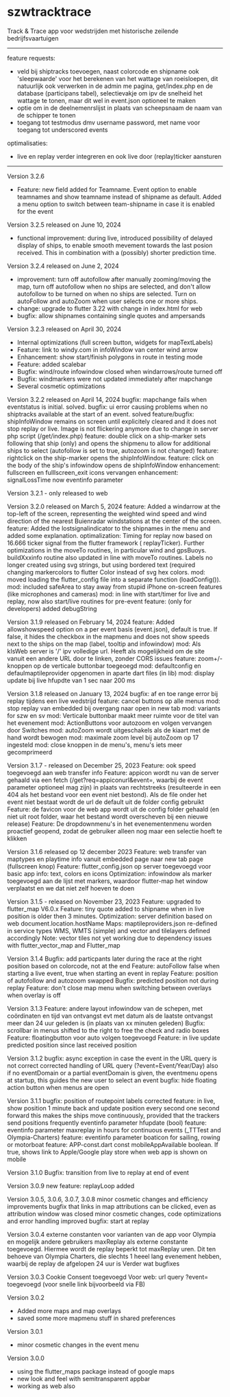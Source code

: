 # szwtracktrace

Track & Trace app voor wedstrijden met historische zeilende bedrijfsvaartuigen

----------------------------------------------------------------------------------------------------

feature requests:

- veld bij shiptracks toevoegen, naast colorcode en shipname ook 'sleepwaarde' voor het berekenen
  van het wattage van roeisloepen, dit natuurlijk ook verwerken in de admin me pagina, get/index.php
  en de database (participans tabel), selectievakje om ipv de snelheid het wattage te tonen, maar
  dit wel in event.json optioneel te maken
- optie om in de deelnemenrslijst in plaats van scheepsnaam de naam van de schipper te tonen
- toegang tot testmodus dmv username password, met name voor toegang tot underscored events

optimalisaties:

- live en replay verder integreren en ook live door (replay)ticker aansturen

----------------------------------------------------------------------------------------------------

Version 3.2.6

- Feature: new field added for Teamname. Event option to enable teamnames and show teamname instead
  of shipname as default. Added a menu option to switch between team-shipname in case it is enabled
  for the event

Version 3.2.5 released on June 10, 2024

- functional improvement: during live, introduced possibility of delayed display of ships, to enable
  smooth mevement towards the last posion received. This in combination with a (possibly) shorter
  prediction time.

Version 3.2.4 released on June 2, 2024

- improvement: turn off autofollow after manually zooming/moving the map, turn off autofollow when
  no ships are selected, and don't allow autofollow to be turned on when no ships are selected. Turn
  on autoFollow and autoZoom when user selects one or more ships.
- change: upgrade to flutter 3.22 with change in index.html for web
- bugfix: allow shipnames containing single quotes and ampersands

Version 3.2.3 released on April 30, 2024

- Internal optimizations (full screen button, widgets for mapTextLabels)
- Feature: link to windy.com in infoWindow van center wind arrow
- Enhancement: show start/finish polygons in route in testing mode
- Feature: added scalebar
- Bugfix: wind/route infowindow closed when windarrows/route turned off
- Bugfix: windmarkers were not updated immediately after mapchange
- Several cosmetic optimizations

Version 3.2.2 released on April 14, 2024
bugfix: mapchange fails when eventstatus is initial. solved.
bugfix: ui error causing problems when no shiptracks available at the start of an event. solved
feature/bugfix: shipInfoWindow remains on screen until explicitely cleared and it does not stop
replay or live. Image is not flickering anymore due to change in server php script (/get/index.php)
feature: double click on a ship-marker sets following that ship (only) and opens the shipmenu to
allow for additional ships to select (autofollow is set to true, autozoom is not changed)
feature: rightclick on the ship-marker opens the shipInfoWindow.
feature: click on the body of the ship's infowindow opens de shipInfoWindow
enhancement: fullscreen en fulllscreen_exit icons vervangen
enhancement: signalLossTime now eventinfo parameter

Version 3.2.1 - only released to web

Version 3.2.0 released on March 5, 2024
feature: Added a windarrow at the top-left of the screen, representing the weighted wind speed
and wind direction of the <nrStations> nearest Buienradar windstations at the center of the screen.
feature: Added the lostsignalindicator to the shipnames in the menu and added some explanation.
optimalization: Timing for replay now based on 16.666 ticker signal from the flutter framework (
replayTicker). Further optimizations in the moveTo routines, in particular wind and gpsBuoys.
buildXxxinfo routine also updated in line with moveTo routines. Labels no longer created using svg
strings, but using bordered text (required changing markercolors to flutter Color instead of svg hex
colors.
mod: moved loading the flutter_config file into a separate function (loadConfig()).
mod: included safeArea to stay away from stupid iPhone on-screen features (like microphones and
cameras)
mod: in line with start/timer for live and replay, now also start/live routines for pre-event
feature: (only for developers) added debugString

Version 3.1.9 released on February 14, 2024
feature: Added allowshowspeed option on a per event basis (event.json), default is true. If false,
it hides the checkbox in the mapmenu and does not show speeds next to the ships on the map (label,
tooltip and infowindow)
mod: Als kIsWeb server is '/' ipv volledige url. Heeft als mogelijkheid om de site vanuit
een andere URL door te linken, zonder CORS issues
feature: zoom+/- knoppen op de verticale buttonbar toegeoegd
mod: defaultconfig en defaulmaptileprovider opgenomen in aparte dart files (in lib)
mod: display update bij live hfupdte van 1 sec naar 200 ms

Version 3.1.8 released on January 13, 2024
bugfix: af en toe range error bij replay tijdens een live wedstrijd
feature: cancel buttons op alle menus
mod: stop replay van embedded bij overgang naar open in new tab
mod: variants for szw en sv
mod: Verticale buttonbar maakt meer ruimte voor de titel van het evenement
mod: ActionButtons voor autozoom en volgen vervangen door Switches
mod: autoZoom wordt uitgeschakels als de kiaart met de hand wordt bewogen
mod: maximale zoom level bij autoZoom op 17 ingesteld
mod: close knoppen in de menu's, menu's iets meer gecomprimeerd

Version 3.1.7 - released on December 25, 2023
Feature: ook speed toegevoegd aan web transfer info
Feature: appicon wordt nu van de server gehaald via een fetch (/get?req=appiconurl&event=<event>,
waarbij de event parameter optioneel mag zijn) in plaats van rechtstreeks (resulteerde in een 404
als het bestand voor een event niet bestond). Als de file onder het event niet bestaat wordt de url
de default uit de folder config gebruikt
Feature: de favicon voor de web app wordt uit de config folder gehaald (en niet uit root folder,
waar het bestand wordt overscheven bij een nieuwe release)
Feature: De dropdownmenu's in het evenementenmenu worden proactief geopend, zodat de gebruiker
alleen nog maar een selectie hoeft te klikken

Version 3.1.6 released op 12 december 2023
Feature: web transfer van maptypes en playtime info vanuit embedded page naar new tab page
(fullscreen knop)
Feature: flutter_config.json op server toegevoegd voor basic app info: text, colors en icons
Optimization: infowindow als marker toegevoegd aan de lijst met markers, waardoor flutter-map het
window verplaatst en we dat niet zelf hoeven te doen

Version 3.1.5 - released on November 23, 2023
Feature: upgraded to flutter_map V6.0.x
Feature: tiny quote added to shipname when in live position is older then 3 minutes.
Optimization: server definition based on web document.location.hostName
Maps: maptileproviders.json re-defined in service types WMS, WMTS (simple) and vector and tilelayers
defined accordingly
Note: vector tiles not yet working due to dependency issues with flutter_vector_map and Flutter_map

Version 3.1.4
Bugfix: add particpants later during the race at the right position based on colorcode, not at the
end
Feature: autoFollow false when starting a live event, true when starting an event in replay
Feature: position of autofollow and autozoom swapped
Bugfix: predicted position not during replay
Feature: don't close map menu when switching between overlays when overlay is off

Version 3.1.3
Feature: andere layout infowindow van de schepen, met coördinaten en tijd van ontvangst evt met
datum als de laatste ontvangst meer dan 24 uur geleden is (in plaats van xx minuten geleden)
Bugfix: scrollbar in menus shifted to the right to free the check and radio boxes
Feature: floatingbutton voor auto volgen toegevoegd
Feature: in live update predicted position since last received position

Version 3.1.2
bugfix: async exception in case the event in the URL query is not correct
corrected handling of URL query (?event=Event/Year/Day)
also if no eventDomain or a partial eventDomain is given, the eventmenu opens at startup, this
guides the new user
to select an event
bugfix: hide floating action button when menus are open

Version 3.1.1
bugfix: position of routepoint labels corrected
feature: in live, show position 1 minute back and update position every second one second forward
this makes the ships move continuously, provided that the trackers send positions frequently
eventinfo parameter hfupdate (bool)
feature: eventinfo parameter maxreplay in hours for continuous events (_TTTest and Olympia-Charters)
feature: eventinfo parameter boaticon for sailing, rowing or motorboat
feature: APP-const.dart const mobileAppAvailable boolean. If true, shows link to Apple/Google play
store
when web app is shown on mobile

Version 3.1.0
Bugfix: transition from live to replay at end of event

Version 3.0.9
new feature: replayLoop added

Version 3.0.5, 3.0.6, 3.0.7, 3.0.8
minor cosmetic changes and efficiency improvements
bugfix that links in map attributions can be clicked, even as attribution window was closed
minor cosmetic changes, code optimizations and error handling improved
bugfix: start at replay

Version 3.0.4
externe constanten voor varianten van de app voor Olympia en mogelijk andere gebruikers
maxReplay als externe constante toegevoegd. Hiermee wordt de replay beperkt tot maxReplay uren.
Dit ten behoeve van Olympia Charters, die slechts 1 heeel lang evenement hebben, waarbij de replay
de afgelopen 24 uur is
Verder wat bugfixes

Version 3.0.3
Cookie Consent toegevoegd
Voor web: url query ?event= toegevoegd (voor snelle link bijvoorbeeld via FB)

Version 3.0.2

- Added more maps and map overlays
- saved some more mapmenu stuff in shared preferences

Version 3.0.1

- minor cosmetic changes in the event menu

Version 3.0.0

- using the flutter_maps package instead of google maps
- new look and feel with semitransparent appbar
- working as web also